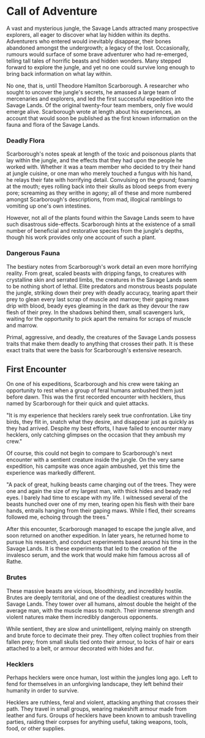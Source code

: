 # Call of Adventure

A vast and mysterious jungle, the Savage Lands attracted many prospective explorers, all eager to discover what lay hidden within its depths. Adventurers who entered would inevitably disappear, their bones abandoned amongst the undergrowth; a legacy of the lost. Occasionally, rumours would surface of some brave adventurer who had re-emerged, telling tall tales of horrific beasts and hidden wonders. Many stepped forward to explore the jungle, and yet no one could survive long enough to bring back information on what lay within.

No one, that is, until Theodore Hamilton Scarborough. A researcher who sought to uncover the jungle's secrets, he amassed a large team of mercenaries and explorers, and led the first successful expedition into the Savage Lands. Of the original twenty-four team members, only five would emerge alive. Scarborough wrote at length about his experiences, an account that would soon be published as the first known information on the fauna and flora of the Savage Lands.

### Deadly Flora
Scarborough's notes speak at length of the toxic and poisonous plants that lay within the jungle, and the effects that they had upon the people he worked with. Whether it was a team member who decided to try their hand at jungle cuisine, or one man who merely touched a fungus with his hand, he relays their fate with horrifying detail. Convulsing on the ground; foaming at the mouth; eyes rolling back into their skulls as blood seeps from every pore; screaming as they writhe in agony; all of these and more numbered amongst Scarborough's descriptions, from mad, illogical ramblings to vomiting up one's own intestines.

However, not all of the plants found within the Savage Lands seem to have such disastrous side-effects. Scarborough hints at the existence of a small number of beneficial and restorative species from the jungle's depths, though his work provides only one account of such a plant.

### Dangerous Fauna
The bestiary notes from Scarborough's work detail an even more horrifying reality. From great, scaled beasts with dripping fangs, to creatures with crystalline skin and serrated limbs, the creatures in the Savage Lands seem to be nothing short of lethal. Elite predators and monstrous beasts populate the jungle, striking down their prey with deadly accuracy, tearing apart their prey to glean every last scrap of muscle and marrow; their gaping maws drip with blood, beady eyes gleaming in the dark as they devour the raw flesh of their prey. In the shadows behind them, small scavengers lurk, waiting for the opportunity to pick apart the remains for scraps of muscle and marrow.

Primal, aggressive, and deadly, the creatures of the Savage Lands possess traits that make them deadly to anything that crosses their path. It is these exact traits that were the basis for Scarborough's extensive research.

## First Encounter
On one of his expeditions, Scarborough and his crew were taking an opportunity to rest when a group of feral humans ambushed them just before dawn. This was the first recorded encounter with hecklers, thus named by Scarborough for their quick and quiet attacks.

"It is my experience that hecklers rarely seek true confrontation. Like tiny birds, they flit in, snatch what they desire, and disappear just as quickly as they had arrived. Despite my best efforts, I have failed to encounter many hecklers, only catching glimpses on the occasion that they ambush my crew."

Of course, this could not begin to compare to Scarborough's next encounter with a sentient creature inside the jungle. On the very same expedition, his campsite was once again ambushed, yet this time the experience was markedly different.

"A pack of great, hulking beasts came charging out of the trees. They were one and again the size of my largest man, with thick hides and beady red eyes. I barely had time to escape with my life. I witnessed several of the beasts hunched over one of my men, tearing open his flesh with their bare hands, entrails hanging from their gaping maws. While I fled, their screams followed me, echoing through the trees."

After this encounter, Scarborough managed to escape the jungle alive, and soon returned on another expedition. In later years, he returned home to pursue his research, and conduct experiments based around his time in the Savage Lands. It is these experiments that led to the creation of the invalesco serum, and the work that would make him famous across all of Rathe.

### Brutes
These massive beasts are vicious, bloodthirsty, and incredibly hostile. Brutes are deeply territorial, and one of the deadliest creatures within the Savage Lands. They tower over all humans, almost double the height of the average man, with the muscle mass to match. Their immense strength and violent natures make them incredibly dangerous opponents.

While sentient, they are slow and unintelligent, relying mainly on strength and brute force to decimate their prey. They often collect trophies from their fallen prey; from small skulls tied onto their armour, to locks of hair or ears attached to a belt, or armour decorated with hides and fur.

### Hecklers

Perhaps hecklers were once human, lost within the jungles long ago. Left to fend for themselves in an unforgiving landscape, they left behind their humanity in order to survive.

Hecklers are ruthless, feral and violent, attacking anything that crosses their path. They travel in small groups, wearing makeshift armour made from leather and furs. Groups of hecklers have been known to ambush travelling parties, raiding their corpses for anything useful, taking weapons, tools, food, or other supplies.
